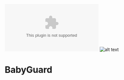 ![alt text](https://github.com/ravi-art221/BabyGuard-BabyMonitoringSystem/blob/main/Dokumen%20PBL%20Baby%20Monitoring.zip?raw=true)
![alt text](https://github.com/ravi-art221/BabyGuard-BabyMonitoringSystem/tree/main/3sensor_gabungan_DHT11_PIR_SUARA?raw=true)

# BabyGuard
